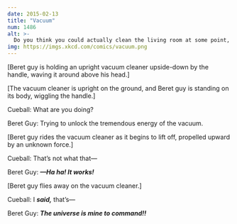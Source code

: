 ```yaml
---
date: 2015-02-13
title: "Vacuum"
num: 1486
alt: >-
  Do you think you could actually clean the living room at some point, though?
img: https://imgs.xkcd.com/comics/vacuum.png
---
```

[Beret guy is holding an upright vacuum cleaner upside-down by the handle, waving it around above his head.]

[The vacuum cleaner is upright on the ground, and Beret guy is standing on its body, wiggling the handle.]

Cueball: What are you doing?

Beret Guy: Trying to unlock the tremendous energy of the vacuum.

[Beret guy rides the vacuum cleaner as it begins to lift off, propelled upward by an unknown force.]

Cueball: That’s not what that—

Beret Guy: ***—Ha ha! It works!***

[Beret guy flies away on the vacuum cleaner.]

Cueball: I ***said,*** that’s—

Beret Guy: ***The universe is mine to command!!***